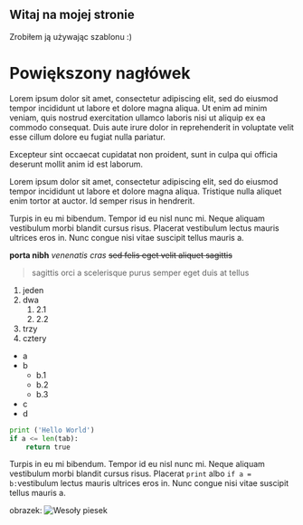 ## Witaj na mojej stronie

Zrobiłem ją używając szablonu :) 

# Powiększony nagłówek

 Lorem ipsum dolor sit amet, consectetur adipiscing elit, sed do eiusmod tempor incididunt ut labore et dolore magna aliqua. Ut enim ad minim veniam, quis nostrud exercitation ullamco laboris nisi ut aliquip ex ea commodo consequat. Duis aute irure dolor in reprehenderit in voluptate velit esse cillum dolore eu fugiat nulla pariatur. 

 Excepteur sint occaecat cupidatat non proident, sunt in culpa qui officia deserunt mollit anim id est laborum.

 Lorem ipsum dolor sit amet, consectetur adipiscing elit, sed do eiusmod tempor incididunt ut labore et dolore magna aliqua. Tristique nulla aliquet enim tortor at auctor. Id semper risus in hendrerit.

 Turpis in eu mi bibendum. Tempor id eu nisl nunc mi. Neque aliquam vestibulum morbi blandit cursus risus. Placerat vestibulum lectus mauris ultrices eros in. Nunc congue nisi vitae suscipit tellus mauris a. 

**porta nibh**  *venenatis cras* ~~sed felis eget velit aliquet sagittis~~

>sagittis orci a scelerisque purus semper eget duis at tellus 

1. jeden
2. dwa
   1. 2.1
   2. 2.2
3. trzy
4. cztery

- a
- b
  - b.1
  - b.2
  - b.3
- c
- d

```python
print ('Hello World')
if a <= len(tab):
    return true
```

 Turpis in eu mi bibendum. Tempor id eu nisl nunc mi. Neque aliquam vestibulum morbi blandit cursus risus. Placerat `print` albo `if a = b:`vestibulum lectus mauris ultrices eros in. Nunc congue nisi vitae suscipit tellus mauris a. 


obrazek:
![Wesoły piesek](https://github.com/Karol-2/-stepik-13.1/blob/main/d6ea83ba423cd65140d426fba0c30740.jpg)
